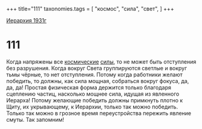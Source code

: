 +++
title="111"
taxonomies.tags = [
"космос",
"сила",
"свет",
]
+++

[Иерархия 1931г](/agni/19312)

# 111

Когда напряжены все [космические](/tags/космос) [силы](/tags/сила), то не может быть отступления без разрушения. Когда вокруг Света группируются светлые и вокруг тьмы чёрные, то нет отступления. Потому когда работники желают победить, то должны, как сила мощная, собраться вокруг фокуса, да, да, да! Простая физическая форма держится только благодаря сцеплению частиц, насколько мощнее сила, идущая из явленного Иерарха! Потому желающие победить должны примкнуть плотно к Щиту, их укрывающему, к Иерархии, только так можно победить. Только так можно в грозное время переустройства пережить явление смуты. Так запомним!   


